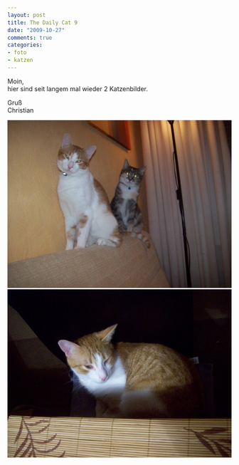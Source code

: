 ```yaml
--- 
layout: post
title: The Daily Cat 9
date: "2009-10-27"
comments: true
categories: 
- foto
- katzen
---
```

Moin, <br />hier sind seit langem mal wieder 2 Katzenbilder. <p /> Gruß <br />Christian<p></p>

![](/static/wpdata/2010/12/cat10.jpg)
![](/static/wpdata/2010/12/cat111.jpg)